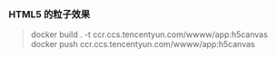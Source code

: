 ### HTML5 的粒子效果

> docker build . -t ccr.ccs.tencentyun.com/wwww/app:h5canvas
> docker push ccr.ccs.tencentyun.com/wwww/app:h5canvas